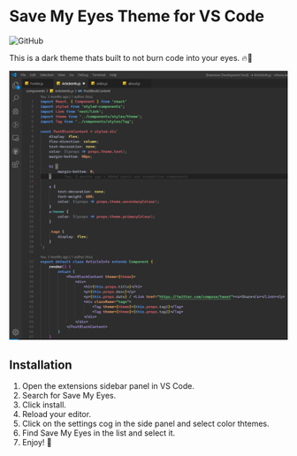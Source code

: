 # Save My Eyes Theme for VS Code

![GitHub](https://img.shields.io/github/license/ZaphodAndo/save-my-eyes)

This is a dark theme thats built to not burn code into your eyes. 🔥👀

![Preview](https://github.com/ZaphodAndo/save-my-eyes/blob/master/images/Preview.png)

## Installation
1. Open the extensions sidebar panel in VS Code.
2. Search for Save My Eyes.
3. Click install.
4. Reload your editor.
5. Click on the settings cog in the side panel and select color thtemes.
6. Find Save My Eyes in the list and select it.
7. Enjoy! 🦀

